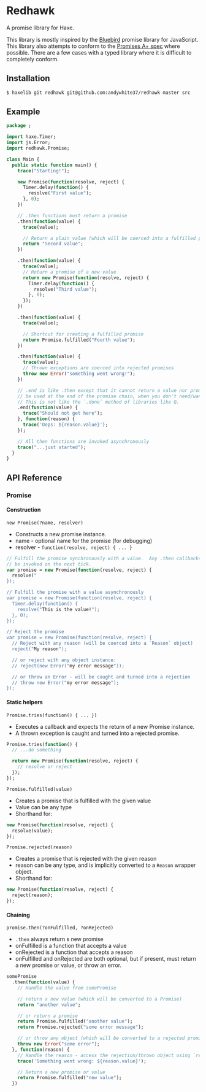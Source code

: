 # Redhawk

A promise library for Haxe.

This library is mostly inspired by the
[Bluebird](https://github.com/petkaantonov/bluebird) promise library for
JavaScript.  This library also attempts to conform to the [Promises A+
spec](https://promisesaplus.com/) where possible.  There are a few cases
with a typed library where it is difficult to completely conform.

## Installation

```sh
$ haxelib git redhawk git@github.com:andywhite37/redhawk master src
```

## Example

```haxe
package ;

import haxe.Timer;
import js.Error;
import redhawk.Promise;

class Main {
  public static function main() {
    trace("Starting!");

    new Promise(function(resolve, reject) {
      Timer.delay(function() {
        resolve("First value");
      }, 0);
    })

    // .then functions must return a promise
    .then(function(value) {
      trace(value);

      // Return a plain value (which will be coerced into a fulfilled promise)
      return "Second value";
    })

    .then(function(value) {
      trace(value);
      // Return a promise of a new value
      return new Promise(function(resolve, reject) {
        Timer.delay(function() {
          resolve("Third value");
        }, 0);
      });
    })

    .then(function(value) {
      trace(value);

      // Shortcut for creating a fulfilled promise
      return Promise.fulfilled("Fourth value");
    })

    .then(function(value) {
      trace(value);
      // Thrown exceptions are coerced into rejected promises
      throw new Error("something went wrong!");
    })

    // .end is like .then except that it cannot return a value nor promise.  This should
    // be used at the end of the promise chain, when you don't need/want to return a new value.
    // This is not like the `.done` method of libraries like Q.
    .end(function(value) {
      trace("Should not get here");
    }, function(reason) {
      trace('Oops: ${reason.value}');
    });

    // All then functions are invoked asynchronously
    trace("...just started");
  }
}
```

## API Reference

### Promise

#### Construction

`new Promise(?name, resolver)`

* Constructs a new promise instance.
* name - optional name for the promise (for debugging)
* resolver - `function(resolve, reject) { ... }`

```haxe
// Fulfill the promise synchronously with a value.  Any .then callbacks will
// be invoked on the next tick.
var promise = new Promise(function(resolve, reject) {
  resolve("
});

// Fulfill the promise with a value asynchronously
var promise = new Promise(function(resolve, reject) {
  Timer.delay(function() {
    resolve("This is the value!");
  }, 0);
});

// Reject the promise
var promise = new Promise(function(resolve, reject) {
  // Reject with any reason (will be coerced into a `Reason` object)
  reject("My reason");

  // or reject with any object instance:
  // reject(new Error("my error message"));

  // or throw an Error - will be caught and turned into a rejection
  // throw new Error("my error message");
});
```

#### Static helpers

`Promise.tries(function() { ... })`

* Executes a callback and expects the return of a new Promise instance.
* A thrown exception is caught and turned into a rejected promise.

```haxe
Promise.tries(function() {
  // ...do something

  return new Promise(function(resolve, reject) {
    // resolve or reject
  });
});
```

`Promise.fulfilled(value)`

* Creates a promise that is fulfilled with the given value
* Value can be any type
* Shorthand for:

```haxe
new Promise(function(resolve, reject) {
  resolve(value);
});
```

`Promise.rejected(reason)`

* Creates a promise that is rejected with the given reason
* reason can be any type, and is implicitly converted to a `Reason` wrapper object.
* Shorthand for:

```haxe
new Promise(function(resolve, reject) {
  reject(reason);
});
```

#### Chaining

`promise.then(?onFulfilled, ?onRejected)`

* `.then` always return s new promise
* onFulfilled is a function that accepts a value
* onRejected is a function that accepts a reason
* onFulfilled and onRejected are both optional, but if present, must
  return a new promise or value, or throw an error.

```haxe
somePromise
  .then(function(value) {
    // Handle the value from somePromise

    // return a new value (which will be converted to a Promise)
    return "another value";

    // or return a promise
    return Promise.fulfilled("another value");
    return Promise.rejected("some error message");

    // or throw any object (which will be converted to a rejected promise)
    throw new Error("some error");
  }, function(reason) {
    // Handle the reason - access the rejection/thrown object using `reason.value`
    trace('Something went wrong: ${reason.value}');

    // Return a new promise or value
    return Promise.fulfilled("new value");
  })
```


